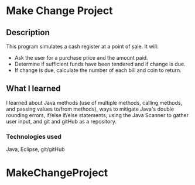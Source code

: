 # Make Change Project

## Description
This program simulates a cash register at a point of sale.  It will:
 - Ask the user for a purchase price and the amount paid.
 - Determine if sufficient funds have been tendered and if change is due.
 - If change is due, calculate the number of each bill and coin to return.

## What I learned
I learned about Java methods (use of multiple methods, calling methods, and passing values to/from methods), ways to mitigate Java's double rounding errors, if/else if/else statements, using the Java Scanner to gather user input, and git and gitHub as a repository.

### Technologies used
Java, Eclipse, git/gitHub

# MakeChangeProject
